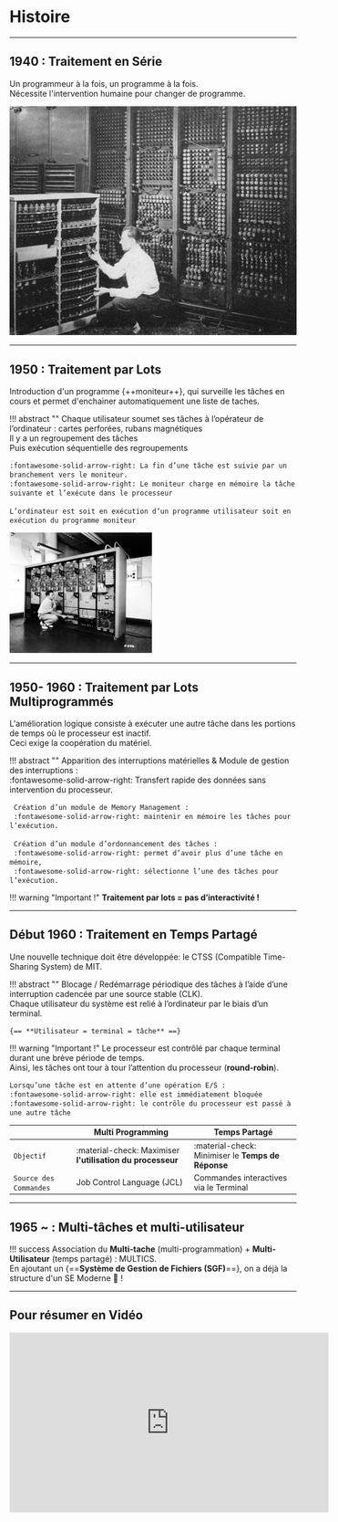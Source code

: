 # Histoire

---

## 1940 : Traitement en Série

Un programmeur à la fois, un programme à la fois.  
Nécessite l'intervention humaine pour changer de programme.

![Série](./assets/images/history/traitement_serie.jpg "Série")

  
---

## 1950 : Traitement par Lots

Introduction d'un programme {++moniteur++}, qui surveille les tâches en cours et permet d'enchainer automatiquement une liste de taches.

!!! abstract ""
    Chaque utilisateur soumet ses tâches à l’opérateur de l’ordinateur : cartes perforées, rubans magnétiques  
    Il y a un regroupement des tâches  
    Puis exécution séquentielle des regroupements  
    
    :fontawesome-solid-arrow-right: La fin d’une tâche est suivie par un branchement vers le moniteur.  
    :fontawesome-solid-arrow-right: Le moniteur charge en mémoire la tâche suivante et l’exécute dans le processeur  
    
    L’ordinateur est soit en exécution d’un programme utilisateur soit en exécution du programme moniteur

![Lots](./assets/images/history/traitement_lots.jpg "Lots")

  
---

## 1950- 1960 : Traitement par Lots Multiprogrammés

L'amélioration logique consiste à exécuter une autre tâche dans les portions de temps où le processeur est inactif.   
Ceci exige la coopération du matériel.  

!!! abstract ""
     Apparition des interruptions matérielles & Module de gestion des interruptions :  
     :fontawesome-solid-arrow-right: Transfert rapide des données sans intervention du processeur.  
    
     Création d’un module de Memory Management :  
     :fontawesome-solid-arrow-right: maintenir en mémoire les tâches pour l’exécution.
    
     Création d’un module d’ordonnancement des tâches :  
     :fontawesome-solid-arrow-right: permet d’avoir plus d’une tâche en mémoire,  
     :fontawesome-solid-arrow-right: sélectionne l’une des tâches pour l’exécution.
 
!!! warning "Important !"
    **Traitement par lots = pas d’interactivité !**

  
---

## Début 1960 : Traitement en Temps Partagé
Une nouvelle technique doit être développée: le CTSS (Compatible Time-Sharing System) de MIT.

!!! abstract ""
    Blocage / Redémarrage périodique des tâches à l’aide d’une interruption cadencée par une source stable (CLK).  
    Chaque utilisateur du système est relié à l’ordinateur par le biais d’un terminal.  
    
    {== **Utilisateur = terminal = tâche** ==}  

!!! warning "Important !"
    Le processeur est contrôlé par chaque terminal durant une brève période de temps.  
    Ainsi, les tâches ont tour à tour l’attention du processeur (**round-robin**).
    
    Lorsqu’une tâche est en attente d’une opération E/S :  
    :fontawesome-solid-arrow-right: elle est immédiatement bloquée  
    :fontawesome-solid-arrow-right: le contrôle du processeur est passé à une autre tâche
    
|                           | Multi Programming                                             | Temps Partagé                                             |
| ------------------------- | ------------------------------------------------------------- | --------------------------------------------------------- |
| `Objectif`                | :material-check: Maximiser **l'utilisation du processeur**    |     :material-check: Minimiser le **Temps de Réponse**    |
| `Source des Commandes `   | Job Control Language (JCL)                                    | Commandes interactives via le Terminal                    |

  
---

## 1965 ~ : Multi-tâches et multi-utilisateur 

!!! success
    Association du **Multi-tache** (multi-programmation) + **Multi-Utilisateur** (temps partagé) : MULTICS.  
    En ajoutant un {==**Système de Gestion de Fichiers (SGF)**==}, on a déjà la structure d'un SE Moderne :muscle: !

  
---

## Pour résumer en Vidéo

<div class="video-wrapper">
<p align="center">
<iframe width="560" height="315" src="https://www.youtube.com/embed/bdSWj7Y50VY" frameborder="0" allow="accelerometer; autoplay; clipboard-write; encrypted-media; gyroscope; picture-in-picture" allowfullscreen></iframe>
</p>
</div>
